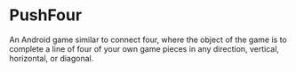 # PushFour

An Android game similar to connect four, where the object of the game is to complete a line of four of your own game pieces in any 
direction, vertical, horizontal, or diagonal.
